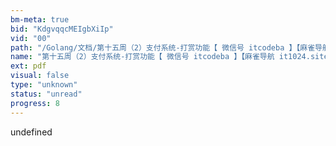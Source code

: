```yaml
---
bm-meta: true
bid: "KdgvqqcMEIgbXiIp"
vid: "00"
path: "/Golang/文档/第十五周（2）支付系统-打赏功能【 微信号 itcodeba 】【麻雀导航 it1024.site】.pdf"
name: "第十五周（2）支付系统-打赏功能【 微信号 itcodeba 】【麻雀导航 it1024.site】"
ext: pdf
visual: false
type: "unknown"
status: "unread"
progress: 8
---
```

undefined